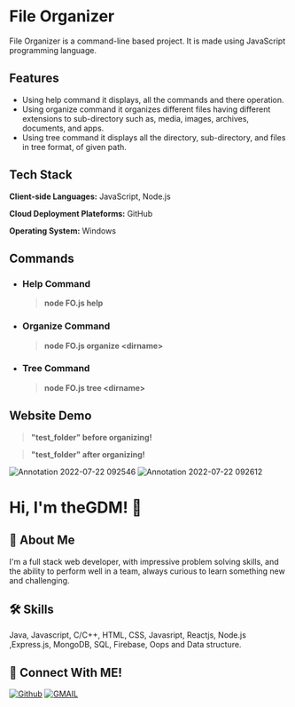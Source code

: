 # File Organizer
File Organizer is a command-line based project. It is made using JavaScript programming language.

## Features
- Using help command it displays, all the commands and there operation.
- Using organize command it organizes different files having different extensions to sub-directory such as, media, images, archives, documents, and apps.
- Using tree command it displays all the directory, sub-directory, and files in tree format, of given path.

## Tech Stack

**Client-side Languages:** JavaScript, Node.js

**Cloud Deployment Plateforms:** GitHub

**Operating System:** Windows

## Commands
- ### Help Command
  > **node FO.js help**

 
   
- ### Organize Command
  > **node FO.js organize \<dirname\>**

  
   
- ### Tree Command
  > **node FO.js tree \<dirname\>**

  

  
## Website Demo
  > **"test_folder" before organizing!**
  
 
  
  > **"test_folder" after organizing!**
  
  ![Annotation 2022-07-22 092546](https://user-images.githubusercontent.com/89511377/180359738-9afd9092-fb32-4f6e-8712-e1ece3f1932c.jpg)
  ![Annotation 2022-07-22 092612](https://user-images.githubusercontent.com/89511377/180359753-9bc6229e-06c0-404c-b085-599787b2d136.jpg)

# Hi, I'm theGDM! 👋
## 🚀 About Me
I'm a full stack web developer, with impressive problem solving skills,
and the ability to perform well in a team, always curious to learn something new and challenging.


## 🛠 Skills
Java, Javascript, C/C++, HTML, CSS, Javasript, Reactjs, Node.js ,Express.js, MongoDB, SQL, Firebase, Oops and Data structure.

## 🔗 Connect With ME!
[![Github](https://img.shields.io/badge/github-000?style=for-the-badge&logo=github&logoColor=)](https://github.com/theGDM)
[![GMAIL](https://img.shields.io/badge/Gmail-ea4335?style=for-the-badge&logo=gmail&logoColor=white)](mailto:gyandeepmehra370@gmail.com)
